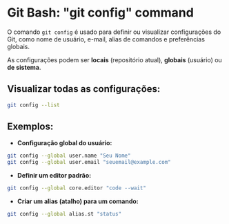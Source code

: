 # Git Bash: "git config" command

O comando `git config` é usado para definir ou visualizar configurações do Git, como nome de usuário, e-mail, alias de comandos e preferências globais.  

As configurações podem ser **locais** (repositório atual), **globais** (usuário) ou **de sistema**.

## Visualizar todas as configurações:

```bash
git config --list
```

## Exemplos:

- **Configuração global do usuário:**

```bash
git config --global user.name "Seu Nome"
git config --global user.email "seuemail@example.com"
  ```

- **Definir um editor padrão:**  

```bash
git config --global core.editor "code --wait"
```

- **Criar um alias (atalho) para um comando:** 

```bash
git config --global alias.st "status"
```
